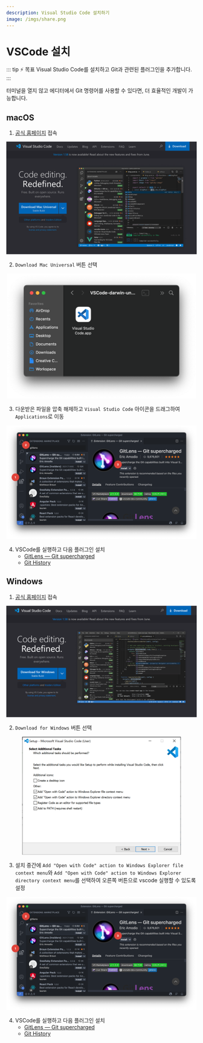 ```yaml
---
description: Visual Studio Code 설치하기
image: /imgs/share.png
---
```


# VSCode 설치

::: tip ⚡️ 목표
Visual Studio Code를 설치하고 Git과 관련된 플러그인을 추가합니다.
:::

터미널을 열지 않고 에디터에서 Git 명령어를 사용할 수 있다면, 더 효율적인 개발이 가능합니다.

## macOS

1. [공식 홈페이지](https://code.visualstudio.com/) 접속

![vscode homepage](./imgs/vscode-setup/vscode-osx.png)

2. `Download Mac Universal` 버튼 선택

<div style="text-align: center; margin-top: 15px">
  <img src="./imgs/vscode-setup/vscode-osx-2.png" alt="VSCode Install" style="width: 500px; max-width: 100%" />
</div>

3. 다운받은 파일을 압축 해제하고 `Visual Studio Code` 아이콘을 드래그하여 `Applications`로 이동

![vscode extensions](./imgs/vscode-setup/vscode-extensions.png)

4. VSCode를 실행하고 다음 플러그인 설치
   - [GitLens — Git supercharged](https://marketplace.visualstudio.com/items?itemName=eamodio.gitlens)
   - [Git History](https://marketplace.visualstudio.com/items?itemName=donjayamanne.githistory)

## Windows

1. [공식 홈페이지](https://code.visualstudio.com/) 접속

![vscode homepage](./imgs/vscode-setup/vscode-windows.png)

2. `Download for Windows` 버튼 선택

<div style="text-align: center; margin-top: 15px">
  <img src="./imgs/vscode-setup/vscode-install.png" alt="VSCode Install" style="width: 420px; max-width: 100%" />
</div>

3. 설치 중간에 `Add "Open with Code" action to Windows Explorer file context menu`와 `Add "Open with Code" action to Windows Explorer directory context menu`를 선택하여 오른쪽 버튼으로 vscode 실행할 수 있도록 설정

![vscode extensions](./imgs/vscode-setup/vscode-extensions.png)

4. VSCode를 실행하고 다음 플러그인 설치
   - [GitLens — Git supercharged](https://marketplace.visualstudio.com/items?itemName=eamodio.gitlens)
   - [Git History](https://marketplace.visualstudio.com/items?itemName=donjayamanne.githistory)
